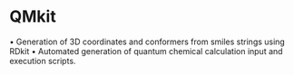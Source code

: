 # QMkit

• Generation of 3D coordinates and conformers from smiles strings using RDkit
• Automated generation of quantum chemical calculation input and execution scripts.
